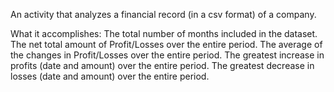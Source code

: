 An activity that analyzes a financial record (in a csv format) of a company.

What it accomplishes:
  The total number of months included in the dataset.
  The net total amount of Profit/Losses over the entire period.
  The average of the changes in Profit/Losses over the entire period.
  The greatest increase in profits (date and amount) over the entire period.
  The greatest decrease in losses (date and amount) over the entire period.

